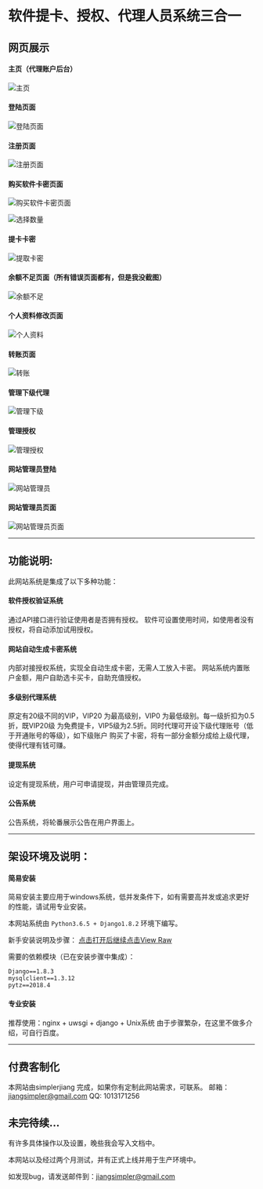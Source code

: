 # 软件提卡、授权、代理人员系统三合一

## 网页展示

#### 主页（代理账户后台）

![主页](https://github.com/simplerjiang/proxy_code_system/blob/master/README_img/index.png)

#### 登陆页面

![登陆页面](https://github.com/simplerjiang/proxy_code_system/blob/master/README_img/login.png)

#### 注册页面

![注册页面](https://github.com/simplerjiang/proxy_code_system/blob/master/README_img/reg.png)

#### 购买软件卡密页面

![购买软件卡密页面](https://github.com/simplerjiang/proxy_code_system/blob/master/README_img/software_list.png)

![选择数量](https://github.com/simplerjiang/proxy_code_system/blob/master/README_img/buy_item.png)

#### 提卡卡密

![提取卡密](https://github.com/simplerjiang/proxy_code_system/blob/master/README_img/get_code_list.png)

#### 余额不足页面（所有错误页面都有，但是我没截图）

![余额不足](https://github.com/simplerjiang/proxy_code_system/blob/master/README_img/wrong.png)

#### 个人资料修改页面

![个人资料](https://github.com/simplerjiang/proxy_code_system/blob/master/README_img/profile.png)

#### 转账页面

![转账](https://github.com/simplerjiang/proxy_code_system/blob/master/README_img/transfer.png)

#### 管理下级代理

![管理下级](https://github.com/simplerjiang/proxy_code_system/blob/master/README_img/contorl_down_proxy.png)

#### 管理授权

![管理授权](https://github.com/simplerjiang/proxy_code_system/blob/master/README_img/contorl_auth.png)

#### 网站管理员登陆

![网站管理员](https://github.com/simplerjiang/proxy_code_system/blob/master/README_img/admin_login.png)

#### 网站管理员页面

![网站管理员页面](https://github.com/simplerjiang/proxy_code_system/blob/master/README_img/admin_control.png)



---

## 功能说明:

此网站系统是集成了以下多种功能：

#### 软件授权验证系统

通过API接口进行验证使用者是否拥有授权。
软件可设置使用时间，如使用者没有授权，将自动添加试用授权。

#### 网站自动生成卡密系统

内部对接授权系统，实现全自动生成卡密，无需人工放入卡密。
网站系统内置账户金额，用户自助选卡买卡，自助充值授权。

#### 多级别代理系统

原定有20级不同的VIP，VIP20 为最高级别，VIP0 为最低级别。每一级折扣为0.5折，既VIP20级
为免费提卡，VIP5级为2.5折。同时代理可开设下级代理账号（低于开通账号的等级），如下级账户
购买了卡密，将有一部分金额分成给上级代理，使得代理有钱可赚。

#### 提现系统

设定有提现系统，用户可申请提现，并由管理员完成。

#### 公告系统

公告系统，将轮番展示公告在用户界面上。

---

## 架设环境及说明：

#### 简易安装

简易安装主要应用于windows系统，低并发条件下，如有需要高并发或追求更好的性能，请试用专业安装。

本网站系统由 `Python3.6.5 + Django1.8.2` 环境下编写。

新手安装说明及步骤： [点击打开后继续点击View Raw](https://github.com/simplerjiang/proxy_code_system/blob/master/%E4%B8%BB%E7%AB%99%E6%9E%B6%E8%AE%BE%E6%95%99%E7%A8%8B.docx)

需要的依赖模块（已在安装步骤中集成）：
``` python3
Django==1.8.3
mysqlclient==1.3.12
pytz==2018.4
```

#### 专业安装

推荐使用：nginx + uwsgi + django + Unix系统
由于步骤繁杂，在这里不做多介绍，可自行百度。

---

## 付费客制化

本网站由simplerjiang 完成，如果你有定制此网站需求，可联系。
邮箱：jiangsimpler@gmail.com
QQ: 1013171256

## 未完待续...

有许多具体操作以及设置，晚些我会写入文档中。

本网站以及经过两个月测试，并有正式上线并用于生产环境中。

如发现bug，请发送邮件到：jiangsimpler@gmail.com
